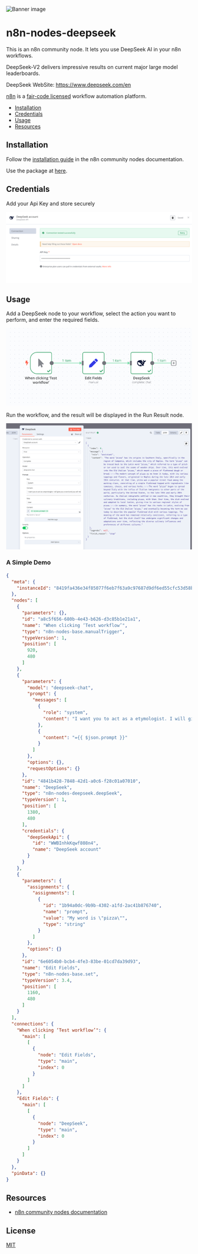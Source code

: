 ![Banner image](https://user-images.githubusercontent.com/10284570/173569848-c624317f-42b1-45a6-ab09-f0ea3c247648.png)

# n8n-nodes-deepseek

This is an n8n community node. It lets you use DeepSeek AI in your n8n workflows.

DeepSeek-V2 delivers impressive results on current major large model leaderboards.

DeepSeek WebSite: https://www.deepseek.com/en


[n8n](https://n8n.io/) is a [fair-code licensed](https://docs.n8n.io/reference/license/) workflow automation platform.

- [Installation](#installation)  
- [Credentials](#credentials)
- [Usage](#usage)
- [Resources](#resources)  

## Installation

Follow the [installation guide](https://docs.n8n.io/integrations/community-nodes/installation/) in the n8n community nodes documentation.

Use the package at [here](https://www.npmjs.com/package/n8n-nodes-deepseek).

## Credentials
Add your Api Key and store securely

![Add Credentials](images/credentials.jpg)

## Usage

Add a DeepSeek node to your workflow, select the action you want to perform, and enter the required fields.

![Workflow](images/workflow.jpg)

Run the workflow, and the result will be displayed in the Run Result node.

![Run Result](images/run-result.jpg)

### A Simple Demo

```json
{
  "meta": {
    "instanceId": "8419fa436e34f85077f6eb7f63a9c97687d9df6ed55cfc53d58b3b86ab6d8e61"
  },
  "nodes": [
    {
      "parameters": {},
      "id": "a8c5f656-680b-4e43-b626-d3c85b1e21a1",
      "name": "When clicking ‘Test workflow’",
      "type": "n8n-nodes-base.manualTrigger",
      "typeVersion": 1,
      "position": [
        920,
        480
      ]
    },
    {
      "parameters": {
        "model": "deepseek-chat",
        "prompt": {
          "messages": [
            {
              "role": "system",
              "content": "I want you to act as a etymologist. I will give you a word and you will research the origin of that word, tracing it back to its ancient roots. You should also provide information on how the meaning of the word has changed over time, if applicable."
            },
            {
              "content": "={{ $json.prompt }}"
            }
          ]
        },
        "options": {},
        "requestOptions": {}
      },
      "id": "4841b428-7848-42d1-a0c6-f28c01a07010",
      "name": "DeepSeek",
      "type": "n8n-nodes-deepseek.deepSeek",
      "typeVersion": 1,
      "position": [
        1380,
        480
      ],
      "credentials": {
        "deepSeekApi": {
          "id": "WWBInhkKqwf808n4",
          "name": "DeepSeek account"
        }
      }
    },
    {
      "parameters": {
        "assignments": {
          "assignments": [
            {
              "id": "1b94a0dc-9b9b-4302-a1fd-2ac41b876740",
              "name": "prompt",
              "value": "My word is \"pizza\"",
              "type": "string"
            }
          ]
        },
        "options": {}
      },
      "id": "6e6054b0-bcb4-4fe3-83be-01cd7da39d93",
      "name": "Edit Fields",
      "type": "n8n-nodes-base.set",
      "typeVersion": 3.4,
      "position": [
        1160,
        480
      ]
    }
  ],
  "connections": {
    "When clicking ‘Test workflow’": {
      "main": [
        [
          {
            "node": "Edit Fields",
            "type": "main",
            "index": 0
          }
        ]
      ]
    },
    "Edit Fields": {
      "main": [
        [
          {
            "node": "DeepSeek",
            "type": "main",
            "index": 0
          }
        ]
      ]
    }
  },
  "pinData": {}
}
```

## Resources

- [n8n community nodes documentation](https://docs.n8n.io/integrations/community-nodes/)


## License

[MIT](https://github.com/n8n-io/n8n-nodes-starter/blob/master/LICENSE.md)
